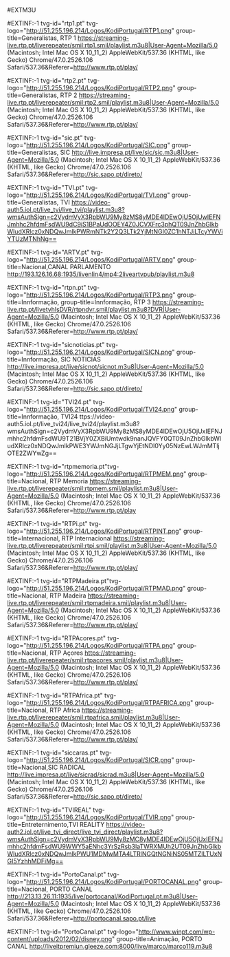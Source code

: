 #EXTM3U

#EXTINF:-1 tvg-id="rtp1.pt" tvg-logo="http://51.255.196.214/Logos/KodiPortugal/RTP1.png" group-title=Generalistas, RTP 1 
https://streaming-live.rtp.pt/liverepeater/smil:rtp1.smil/playlist.m3u8|User-Agent=Mozilla/5.0 (Macintosh; Intel Mac OS X 10_11_2) AppleWebKit/537.36 (KHTML, like Gecko) Chrome/47.0.2526.106 Safari/537.36&Referer=http://www.rtp.pt/play/

#EXTINF:-1 tvg-id="rtp2.pt" tvg-logo="http://51.255.196.214/Logos/KodiPortugal/RTP2.png" group-title=Generalistas, RTP 2 
https://streaming-live.rtp.pt/liverepeater/smil:rtp2.smil/playlist.m3u8|User-Agent=Mozilla/5.0 (Macintosh; Intel Mac OS X 10_11_2) AppleWebKit/537.36 (KHTML, like Gecko) Chrome/47.0.2526.106 Safari/537.36&Referer=http://www.rtp.pt/play/

#EXTINF:-1 tvg-id="sic.pt" tvg-logo="http://51.255.196.214/Logos/KodiPortugal/SIC.png" group-title=Generalistas, SIC
http://live.impresa.pt/live/sic/sic.m3u8|User-Agent=Mozilla/5.0 (Macintosh; Intel Mac OS X 10_11_2) AppleWebKit/537.36 (KHTML, like Gecko) Chrome/47.0.2526.106 Safari/537.36&Referer=http://sic.sapo.pt/direto/

#EXTINF:-1 tvg-id="TVI.pt" tvg-logo="http://51.255.196.214/Logos/KodiPortugal/TVI.png" group-title=Generalistas, TVI 
https://video-auth5.iol.pt/live_tvi/live_tvi/playlist.m3u8?wmsAuthSign=c2VydmVyX3RpbWU9My8zMS8yMDE4IDEwOjU5OjUwIEFNJmhhc2hfdmFsdWU9dC9iS1BPaUdOOEY4Z0JCVXFrc3phQT09JnZhbGlkbWludXRlcz0xNDQwJmlkPWRmNTk2Y2Q3LTk2YjMtNGI0ZC1hNTJiLTcyYWViYTUzMTNhNg==

#EXTINF:-1 tvg-id="ARTV.pt" tvg-logo="http://51.255.196.214/Logos/KodiPortugal/ARTV.png" group-title=Nacional,CANAL PARLAMENTO
http://193.126.16.68:1935/livenlin4/mp4:2liveartvpub/playlist.m3u8

#EXTINF:-1 tvg-id="rtpn.pt" tvg-logo="http://51.255.196.214/Logos/KodiPortugal/RTP3.png" group-title=Innformação, group-title=Innformação, RTP 3 
https://streaming-live.rtp.pt/livetvhlsDVR/rtpndvr.smil/playlist.m3u8?DVR|User-Agent=Mozilla/5.0 (Macintosh; Intel Mac OS X 10_11_2) AppleWebKit/537.36 (KHTML, like Gecko) Chrome/47.0.2526.106 Safari/537.36&Referer=http://www.rtp.pt/play/

#EXTINF:-1 tvg-id="sicnoticias.pt" tvg-logo="http://51.255.196.214/Logos/KodiPortugal/SICN.png" group-title=Innformação, SIC NOTICIAS
http://live.impresa.pt/live/sicnot/sicnot.m3u8|User-Agent=Mozilla/5.0 (Macintosh; Intel Mac OS X 10_11_2) AppleWebKit/537.36 (KHTML, like Gecko) Chrome/47.0.2526.106 Safari/537.36&Referer=http://sic.sapo.pt/direto/

#EXTINF:-1 tvg-id="TVI24.pt" tvg-logo="http://51.255.196.214/Logos/KodiPortugal/TVI24.png" group-title=Innformação, TVI24 
ttps://video-auth5.iol.pt/live_tvi24/live_tvi24/playlist.m3u8?wmsAuthSign=c2VydmVyX3RpbWU9My8zMS8yMDE4IDEwOjU5OjUxIEFNJmhhc2hfdmFsdWU9T21BVjY0ZXBiUmtwdk9nanJQVFY0QT09JnZhbGlkbWludXRlcz0xNDQwJmlkPWE3YWJmNGJjLTgwYjEtNDI0Yy05NzEwLWJmMTljOTE2ZWYwZg==

#EXTINF:-1 tvg-id="rtpmemoria.pt"tvg-logo="http://51.255.196.214/Logos/KodiPortugal/RTPMEM.png" group-title=Nacional, RTP Memoria 
https://streaming-live.rtp.pt/liverepeater/smil:rtpmem.smil/playlist.m3u8|User-Agent=Mozilla/5.0 (Macintosh; Intel Mac OS X 10_11_2) AppleWebKit/537.36 (KHTML, like Gecko) Chrome/47.0.2526.106 Safari/537.36&Referer=http://www.rtp.pt/play

#EXTINF:-1 tvg-id="RTPi.pt" tvg-logo="http://51.255.196.214/Logos/KodiPortugal/RTPINT.png" group-title=Internacional, RTP Internacional
https://streaming-live.rtp.pt/liverepeater/smil:rtpi.smil/playlist.m3u8|User-Agent=Mozilla/5.0 (Macintosh; Intel Mac OS X 10_11_2) AppleWebKit/537.36 (KHTML, like Gecko) Chrome/47.0.2526.106 Safari/537.36&Referer=http://www.rtp.pt/play/

#EXTINF:-1 tvg-id="RTPMadeira.pt"tvg-logo="http://51.255.196.214/Logos/KodiPortugal/RTPMAD.png" group-title=Nacional, RTP Madeira 
https://streaming-live.rtp.pt/liverepeater/smil:rtpmadeira.smil/playlist.m3u8|User-Agent=Mozilla/5.0 (Macintosh; Intel Mac OS X 10_11_2) AppleWebKit/537.36 (KHTML, like Gecko) Chrome/47.0.2526.106 Safari/537.36&Referer=http://www.rtp.pt/play/

#EXTINF:-1 tvg-id="RTPAcores.pt" tvg-logo="http://51.255.196.214/Logos/KodiPortugal/RTPA.png" group-title=Nacional, RTP Açores
https://streaming-live.rtp.pt/liverepeater/smil:rtpacores.smil/playlist.m3u8|User-Agent=Mozilla/5.0 (Macintosh; Intel Mac OS X 10_11_2) AppleWebKit/537.36 (KHTML, like Gecko) Chrome/47.0.2526.106 Safari/537.36&Referer=http://www.rtp.pt/play/

#EXTINF:-1 tvg-id="RTPAfrica.pt" tvg-logo="http://51.255.196.214/Logos/KodiPortugal/RTPAFRICA.png" group-title=Nacional, RTP Africa
https://streaming-live.rtp.pt/liverepeater/smil:rtpafrica.smil/playlist.m3u8|User-Agent=Mozilla/5.0 (Macintosh; Intel Mac OS X 10_11_2) AppleWebKit/537.36 (KHTML, like Gecko) Chrome/47.0.2526.106 Safari/537.36&Referer=http://www.rtp.pt/play/

#EXTINF:-1 tvg-id="siccaras.pt" tvg-logo="http://51.255.196.214/Logos/KodiPortugal/SICR.png" group-title=Nacional,SIC RADICAL 
http://live.impresa.pt/live/sicrad/sicrad.m3u8|User-Agent=Mozilla/5.0 (Macintosh; Intel Mac OS X 10_11_2) AppleWebKit/537.36 (KHTML, like Gecko) Chrome/47.0.2526.106 Safari/537.36&Referer=http://sic.sapo.pt/direto/

#EXTINF:-1 tvg-id="TVIREAL" tvg-logo="http://51.255.196.214/Logos/KodiPortugal/TVIR.png" group-title=Entreternimento,TVI REALITY 
https://video-auth2.iol.pt/live_tvi_direct/live_tvi_direct/playlist.m3u8?wmsAuthSign=c2VydmVyX3RpbWU9My8zMC8yMDE4IDEwOjU5OjUxIEFNJmhhc2hfdmFsdWU9WWY5aENhc3YrSzRsb3laTWRXMUh2UT09JnZhbGlkbWludXRlcz0xNDQwJmlkPWU1MDMwMTA4LTRlNGQtNGNiNS05MTZlLTUxNGI5YzhhMDFiMg==

#EXTINF:-1 tvg-id="PortoCanal.pt" tvg-logo="http://51.255.196.214/Logos/KodiPortugal/PORTOCANAL.png"  group-title=Nacional, PORTO CANAL
http://213.13.26.11:1935/live/portocanal/KodiPortugal.pt.m3u8|User-Agent=Mozilla/5.0 (Macintosh; Intel Mac OS X 10_11_2) AppleWebKit/537.36 (KHTML, like Gecko) Chrome/47.0.2526.106 Safari/537.36&Referer=http://portocanal.sapo.pt/live

#EXTINF:-1 tvg-id="PortoCanal.pt" tvg-logo="http://www.winpt.com/wp-content/uploads/2012/02/disney.png"  group-title=Animação, PORTO CANAL
http://liveitpremiun.gleeze.com:8000/live/marco/marco119.m3u8

